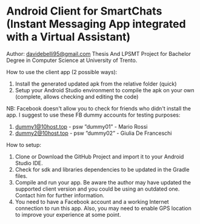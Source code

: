 # Android Client for SmartChats (Instant Messaging App integrated with a Virtual Assistant)

Author: davidebelli95@gmail.com
Thesis And LPSMT Project for Bachelor Degree in Computer Science at University of Trento.

How to use the client app (2 possible ways):
1) Install the generated updated apk from the relative folder (quick)
2) Setup your Android Studio environment to compile the apk on your own (complete, allows checking and editing the code)

NB: Facebook doesn't allow you to check for friends who didn't install the app. I suggest to use these FB dummy accounts for testing purposes:
1) dummy1@10host.top - psw ”dummy01”  - Mario Rossi
2) dummy2@10host.top - psw ”dummy02”  - Giulia De Franceschi


How to setup:
1) Clone or Download the GitHub Project and import it to your Android Studio IDE.
2) Check for sdk and libraries dependencies to be updated in the Gradle files.
3) Compile and run your app. Be aware the author may have updated the supported client version and you could be using an outdated one. Contact him for further information.
4) You need to have a Facebook account and a working Internet connection to run this app. Also, you may need to enable GPS location to improve your experience at some point.

